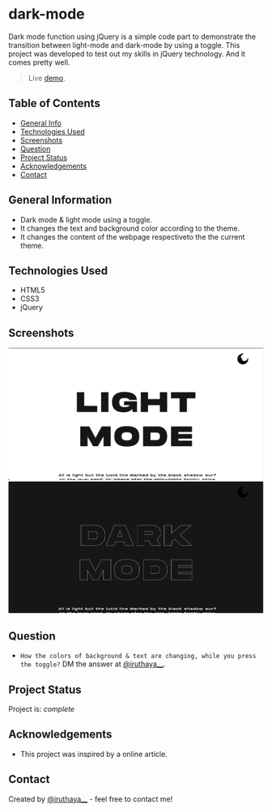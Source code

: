 # dark-mode

Dark mode function using jQuery is a simple code part to demonstrate the transition between light-mode and dark-mode by using a toggle. This project was developed to test out my skills in jQuery technology. And it comes pretty well.

> Live [demo](https://iruthayasanthose.github.io/dark-mode/).

## Table of Contents

- [General Info](#general-information)
- [Technologies Used](#technologies-used)
- [Screenshots](#screenshots)
- [Question](#question)
- [Project Status](#project-status)
- [Acknowledgements](#acknowledgements)
- [Contact](#contact)
<!-- * [License](#license) -->

## General Information

- Dark mode & light mode using a toggle.
- It changes the text and background color according to the theme.
- It changes the content of the webpage respectiveto the the current theme.

## Technologies Used

- HTML5
- CSS3
- jQuery

## Screenshots

![Light Mode](./img/screenshot1.png)
![Dark Mode](./img/screenshot2.png)

## Question

- `How the colors of background & text are changing, while you press the toggle?`
  DM the answer at [@iruthaya\_\_](https://www.instagram.com/iruthaya__/).

## Project Status

Project is: _complete_

## Acknowledgements

- This project was inspired by a online article.

## Contact

Created by [@iruthaya\_\_](https://www.instagram.com/iruthaya__/) - feel free to contact me!

<!-- ## License -->
